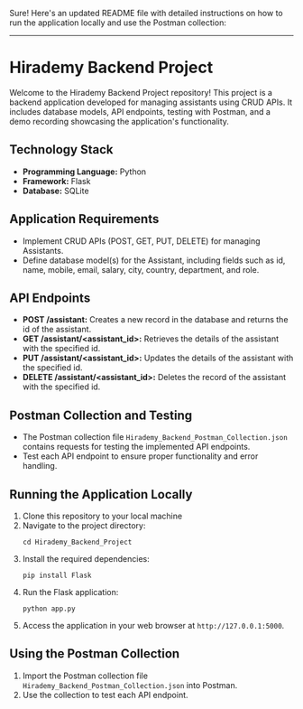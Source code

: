 Sure! Here's an updated README file with detailed instructions on how to run the application locally and use the Postman collection:

---

# Hirademy Backend Project

Welcome to the Hirademy Backend Project repository! This project is a backend application developed for managing assistants using CRUD APIs. It includes database models, API endpoints, testing with Postman, and a demo recording showcasing the application's functionality.

## Technology Stack
- **Programming Language:** Python
- **Framework:** Flask
- **Database:** SQLite

## Application Requirements
- Implement CRUD APIs (POST, GET, PUT, DELETE) for managing Assistants.
- Define database model(s) for the Assistant, including fields such as id, name, mobile, email, salary, city, country, department, and role.

## API Endpoints
- **POST /assistant:** Creates a new record in the database and returns the id of the assistant.
- **GET /assistant/<assistant_id>:** Retrieves the details of the assistant with the specified id.
- **PUT /assistant/<assistant_id>:** Updates the details of the assistant with the specified id.
- **DELETE /assistant/<assistant_id>:** Deletes the record of the assistant with the specified id.

## Postman Collection and Testing
- The Postman collection file `Hirademy_Backend_Postman_Collection.json` contains requests for testing the implemented API endpoints.
- Test each API endpoint to ensure proper functionality and error handling.


## Running the Application Locally
1. Clone this repository to your local machine
2. Navigate to the project directory:
   ```
   cd Hirademy_Backend_Project
   ```
3. Install the required dependencies:
   ```
   pip install Flask
   ```
4. Run the Flask application:
   ```
   python app.py
   ```
5. Access the application in your web browser at `http://127.0.0.1:5000`.

## Using the Postman Collection
1. Import the Postman collection file `Hirademy_Backend_Postman_Collection.json` into Postman.
2. Use the collection to test each API endpoint.

